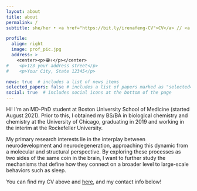```yaml
---
layout: about
title: about
permalink: /
subtitle: she/her • <a href="https://bit.ly/irenafeng-CV">CV</a> // <a href="https://www.bumc.bu.edu/mdphd">BUSM MD-PhD</a> 

profile:
  align: right
  image: prof_pic.jpg
  address: >
    <center><p>😁✌</p></center>
#    <p>123 your address street</p>
#    <p>Your City, State 12345</p>

news: true  # includes a list of news items
selected_papers: false # includes a list of papers marked as "selected={true}"
social: true  # includes social icons at the bottom of the page
---
```


Hi! I'm an MD-PhD student at Boston University School of Medicine (started August 2021). Prior to this, I obtained my BS/BA in biological chemistry and chemistry at the University of Chicago, graduating in 2019 and working in the interim at the Rockefeller University.

My primary research interests lie in the interplay between neurodevelopment and neurodegeneration, approaching this dynamic from a molecular and structural perspective. By exploring these processes as two sides of the same coin in the brain, I want to further study the mechanisms that define how they connect on a broader level to large-scale behaviors such as sleep.

You can find my CV above and [here](https://bit.ly/irenafeng-CV), and my contact info below!
